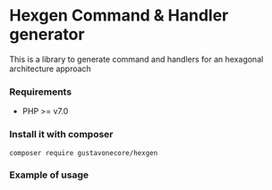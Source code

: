 Hexgen Command & Handler generator
===============
This is a library to generate command and handlers for an hexagonal architecture approach

### Requirements

- PHP >= v7.0

### Install it with composer

    composer require gustavonecore/hexgen

### Example of usage